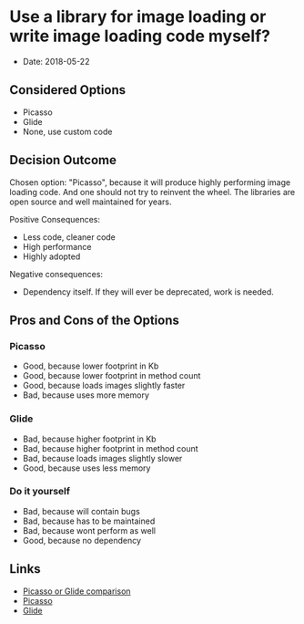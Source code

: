 # Use a library for image loading or write image loading code myself?

* Date: 2018-05-22

## Considered Options

* Picasso
* Glide
* None, use custom code

## Decision Outcome

Chosen option: "Picasso", because it will produce highly performing image loading code. And one 
should not try to reinvent the wheel. The libraries are open source and well maintained for years.

Positive Consequences: 
* Less code, cleaner code
* High performance
* Highly adopted

Negative consequences: 
* Dependency itself. If they will ever be deprecated, work is needed.

## Pros and Cons of the Options

### Picasso

* Good, because lower footprint in Kb
* Good, because lower footprint in method count
* Good, because loads images slightly faster 
* Bad, because uses more memory

### Glide

* Bad, because higher footprint in Kb
* Bad, because higher footprint in method count
* Bad, because loads images slightly slower 
* Good, because uses less memory

### Do it yourself

* Bad, because will contain bugs
* Bad, because has to be maintained
* Bad, because wont perform as well
* Good, because no dependency

## Links

* [Picasso or Glide comparison](https://medium.com/@multidots/glide-vs-picasso-930eed42b81d)
* [Picasso](http://square.github.io/picasso/)
* [Glide](https://github.com/bumptech/glide/)
